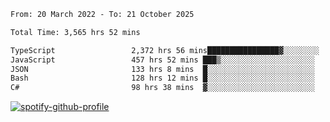 <!--START_SECTION:waka-->

```txt
From: 20 March 2022 - To: 21 October 2025

Total Time: 3,565 hrs 52 mins

TypeScript                 2,372 hrs 56 mins████████████████▓░░░░░░░░   66.55 %
JavaScript                 457 hrs 52 mins ███▒░░░░░░░░░░░░░░░░░░░░░   12.84 %
JSON                       133 hrs 8 mins  █░░░░░░░░░░░░░░░░░░░░░░░░   03.73 %
Bash                       128 hrs 12 mins █░░░░░░░░░░░░░░░░░░░░░░░░   03.60 %
C#                         98 hrs 38 mins  ▓░░░░░░░░░░░░░░░░░░░░░░░░   02.77 %
```

<!--END_SECTION:waka-->
[![spotify-github-profile](https://spotify-github-profile.vercel.app/api/view?uid=c00zprrvy9xiloa9qnco3hmng&cover_image=true&theme=novatorem&show_offline=false&background_color=121212&bar_color=53b14f&bar_color_cover=false)](https://spotify-github-profile.vercel.app/api/view?uid=c00zprrvy9xiloa9qnco3hmng&redirect=true)



